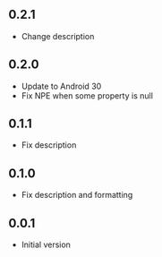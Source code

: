 ## 0.2.1

* Change description

## 0.2.0

* Update to Android 30
* Fix NPE when some property is null

## 0.1.1

* Fix description

## 0.1.0

* Fix description and formatting

## 0.0.1

* Initial version
